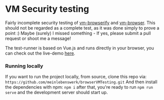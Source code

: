 # VM Security testing
Fairly incomplete security testing of [vm-browserify](https://github.com/browserify/vm-browserify) and [vm-browser](https://github.com/snanovskyi/vm-browser).
This should not be regarded as a complete test, as it was done simply to prove a point :)
Maybe (surely) I missed something - If yes, please submit a pull request or shoot me a message!

The test-runner is based on Vue.js and runs directly in your browser, you can check out the live-demo [here](https://meinlebenswerk.github.io/).

### Running locally
If you want to run the project locally, from source, clone this repo via:
`https://github.com/meinlebenswerk/browserVMTesting.git`
And then install the dependencies with npm:
`npm i`
after that, you're ready to run 
`npm run serve`
and the development server should start up. 



